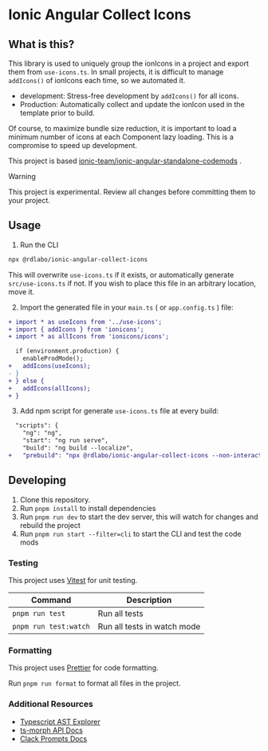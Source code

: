 # Ionic Angular Collect Icons

## What is this?

This library is used to uniquely group the ionIcons in a project and export them from `use-icons.ts`. In small projects, it is difficult to manage `addIcons()` of ionIcons each time, so we automated it.

- development: Stress-free development by `addIcons()` for all icons.
- Production: Automatically collect and update the ionIcon used in the template prior to build. 

Of course, to maximize bundle size reduction, it is important to load a minimum number of icons at each Component lazy loading. This is a compromise to speed up development.

This project is based [ionic-team/ionic-angular-standalone-codemods](https://github.com/ionic-team/ionic-angular-standalone-codemods) .


> [!WARNING]
> This project is experimental. Review all changes before committing them to your project.

## Usage

1. Run the CLI

```bash
npx @rdlabo/ionic-angular-collect-icons
```

This will overwrite `use-icons.ts` if it exists, or automatically generate `src/use-icons.ts` if not. If you wish to place this file in an arbitrary location, move it.

2. Import the generated file in your `main.ts` ( or `app.config.ts` ) file:

```diff
+ import * as useIcons from '../use-icons';
+ import { addIcons } from 'ionicons';
+ import * as allIcons from 'ionicons/icons';

  if (environment.production) {
    enableProdMode();
+   addIcons(useIcons);
- }
+ } else {
+   addIcons(allIcons);
+ }
```

3. Add npm script for generate `use-icons.ts` file at every build:

```diff
  "scripts": {
    "ng": "ng",
    "start": "ng run serve",
    "build": "ng build --localize",
+   "prebuild": "npx @rdlabo/ionic-angular-collect-icons --non-interactive false",
```


## Developing

1. Clone this repository.
2. Run `pnpm install` to install dependencies
3. Run `pnpm run dev` to start the dev server, this will watch for changes and rebuild the project
4. Run `pnpm run start --filter=cli` to start the CLI and test the code mods

### Testing

This project uses [Vitest](https://vitest.dev/) for unit testing.

| Command               | Description                 |
| --------------------- | --------------------------- |
| `pnpm run test`       | Run all tests               |
| `pnpm run test:watch` | Run all tests in watch mode |

### Formatting

This project uses [Prettier](https://prettier.io/) for code formatting.

Run `pnpm run format` to format all files in the project.

### Additional Resources

- [Typescript AST Explorer](https://ts-ast-viewer.com/)
- [ts-morph API Docs](https://ts-morph.com/)
- [Clack Prompts Docs](https://github.com/natemoo-re/clack/tree/main/packages/prompts#readme)
